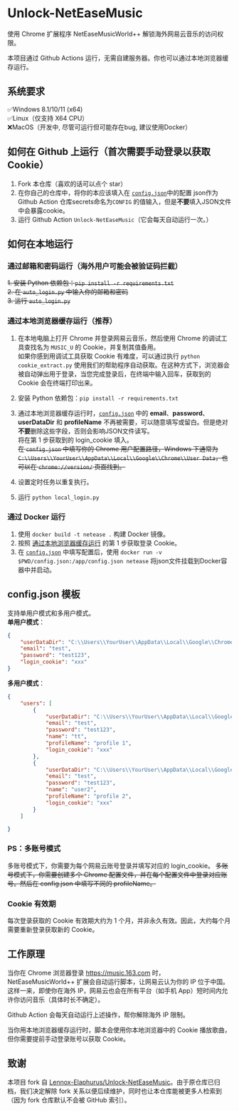 # Unlock-NetEaseMusic

使用 Chrome 扩展程序 NetEaseMusicWorld++ 解锁海外网易云音乐的访问权限。

本项目通过 Github Actions 运行，无需自建服务器。你也可以通过本地浏览器缓存运行。

## 系统要求  
:white_check_mark:Windows 8.1/10/11 (x64)  
:white_check_mark:Linux（仅支持 X64 CPU）  
:x:MacOS（开发中, 尽管可运行但可能存在bug, 建议使用Docker）  

## 如何在 Github 上运行（首次需要手动登录以获取 Cookie）

1. Fork 本仓库（喜欢的话可以点个 star）  
2. 在你自己的仓库中，将你的本应该填入在 [`config.json`](./config.json "`config.json`")中的配置 json作为 Github Action 仓库secrets命名为`CONFIG` 的值输入，但是**不要**填入JSON文件中会暴露cookie。  
3. 运行 Github Action `Unlock-NetEaseMusic`（它会每天自动运行一次。）

## 如何在本地运行

### 通过邮箱和密码运行（海外用户可能会被验证码拦截）
~~1. 安装 Python 依赖包：`pip install -r requirements.txt`~~  
~~2. 在 `auto_login.py` 中输入你的邮箱和密码~~  
~~3. 运行 `auto_login.py`~~   

### 通过本地浏览器缓存运行（推荐）
1. 在本地电脑上打开 Chrome 并登录网易云音乐，然后使用 Chrome 的调试工具查找名为 `MUSIC_U` 的 Cookie，并复制其值备用。  
如果你感到用调试工具获取 Cookie 有难度，可以通过执行 `python cookie_extract.py` 使用我们的帮助程序自动获取。在这种方式下，浏览器会被自动弹出用于登录，当您完成登录后，在终端中输入回车，获取到的 Cookie 会在终端打印出来。
2. 安装 Python 依赖包：`pip install -r requirements.txt`   
3. 通过本地浏览器缓存运行时，[`config.json`](./config.json "`config.json`") 中的 **email**、**password**、**userDataDir** 和 **profileName** 不再被需要，可以随意填写或留白。但是绝对**不要**删除这些字段，否则会影响JSON文件读写。  
将在第 1 步获取到的 login_cookie 填入。  
~~在 `config.json` 中填写你的 Chrome 用户配置路径，Windows 下通常为 `C:\\Users\\YourUser\\AppData\\Local\\Google\\Chrome\\User Data`，也可以在 `chrome://version/` 页面找到。~~     

4. 设置定时任务以重复执行。  
5. 运行 `python local_login.py`  

### 通过 Docker 运行
1. 使用 `docker build -t netease .` 构建 Docker 镜像。
2. 按照 [通过本地浏览器缓存运行](#通过本地浏览器缓存运行推荐) 的第 1 步获取登录 Cookie。  
3. 在 [`config.json`](./config.json "`config.json`") 中填写配置后，使用 `docker run -v $PWD/config.json:/app/config.json netease` 将json文件挂载到Docker容器中并启动。 

## config.json 模板
支持单用户模式和多用户模式。  
**单用户模式**：  
```json
{
    "userDataDir": "C:\\Users\\YourUser\\AppData\\Local\\Google\\Chrome\\User Data",
    "email": "test",
    "password": "test123",
    "login_cookie": "xxx"
}
```
**多用户模式**：  
```json
{
    "users": [
        {
            "userDataDir": "C:\\Users\\YourUser\\AppData\\Local\\Google\\Chrome\\User Data",
            "email": "test",
            "password": "test123",
            "name": "tt",
            "profileName": "profile 1",
            "login_cookie": "xxx"
        },
        {
            "userDataDir": "C:\\Users\\YourUser\\AppData\\Local\\Google\\Chrome\\User Data",
            "email": "test",
            "password": "test123",
            "name": "user2",
            "profileName": "profile 2",
            "login_cookie": "xxx"
        }
    ]

}
```
### PS：多账号模式  
多账号模式下，你需要为每个网易云账号登录并填写对应的 login_cookie。
~~多账号模式下，你需要创建多个 Chrome 配置文件，并在每个配置文件中登录对应账号。然后在 config.json 中填写不同的 profileName。~~

### Cookie 有效期
每次登录获取的 Cookie 有效期大约为 1 个月，并非永久有效。因此，大约每个月需要重新登录获取新的 Cookie。

## 工作原理

当你在 Chrome 浏览器登录 https://music.163.com 时，NetEaseMusicWorld++ 扩展会自动运行脚本，让网易云认为你的 IP 位于中国。这样一来，即使你在海外 IP，网易云也会在所有平台（如手机 App）短时间内允许你访问音乐（具体时长不确定）。

Github Action 会每天自动运行上述操作，帮你解除海外 IP 限制。

当你用本地浏览器缓存运行时，脚本会使用你本地浏览器中的 Cookie 播放歌曲，但你需要提前手动登录账号以获取 Cookie。

## 致谢
本项目 fork 自 [Lennox-Elaphurus/Unlock-NetEaseMusic](https://github.com/Lennox-Elaphurus/Unlock-NetEaseMusic "Lennox-Elaphurus/Unlock-NetEaseMusic")。由于原仓库已归档，我们决定解除 fork 关系以便后续维护，同时也让本仓库能被更多人检索到（因为 fork 仓库默认不会被 GitHub 索引）。
